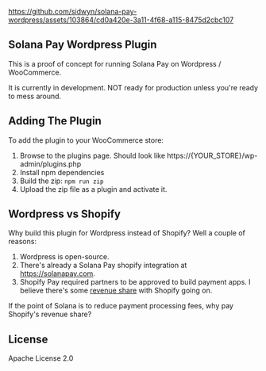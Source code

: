 https://github.com/sidwyn/solana-pay-wordpress/assets/103864/cd0a420e-3a11-4f68-a115-8475d2cbc107

## Solana Pay Wordpress Plugin

This is a proof of concept for running Solana Pay on Wordpress / WooCommerce.

It is currently in development. NOT ready for production unless you're ready to mess around.

## Adding The Plugin

To add the plugin to your WooCommerce store:

1. Browse to the plugins page. Should look like https://{YOUR_STORE}/wp-admin/plugins.php
2. Install npm dependencies
3. Build the zip: `npm run zip`
4. Upload the zip file as a plugin and activate it.

## Wordpress vs Shopify

Why build this plugin for Wordpress instead of Shopify? Well a couple of reasons:

1. Wordpress is open-source.
2. There's already a Solana Pay shopify integration at https://solanapay.com.
3. Shopify Pay required partners to be approved to build payment apps. I believe there's some [revenue share](https://shopify.dev/docs/apps/payments/requirements#revenue-share) with Shopify going on.

If the point of Solana is to reduce payment processing fees, why pay Shopify's revenue share?

## License

Apache License 2.0
